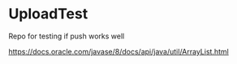 # UploadTest
Repo for testing if push works well

https://docs.oracle.com/javase/8/docs/api/java/util/ArrayList.html

